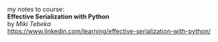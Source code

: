 my notes to course:  
**Effective Serialization with Python**  
by *Miki Tebeka*  
https://www.linkedin.com/learning/effective-serialization-with-python/  
